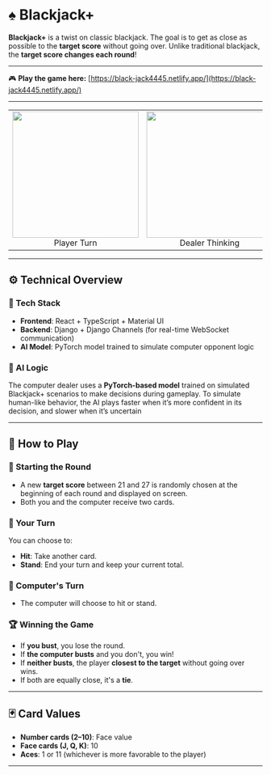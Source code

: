 # ♠️ Blackjack+

**Blackjack+** is a twist on classic blackjack. The goal is to get as close as possible to the **target score** without going over. Unlike traditional blackjack, the **target score changes each round**!

---
🎮 **Play the game here:** [https://black-jack4445.netlify.app/](https://black-jack4445.netlify.app/)  

---

<table>
  <tr>
    <td align="center"><img src="./assets/screenshot1.png" width="250px"/><br/>Player Turn</td>
    <td align="center"><img src="./assets/screenshot2.png" width="250px"/><br/>Dealer Thinking</td>
  </tr>
</table>

---
## ⚙️ Technical Overview

### 🧱 Tech Stack
- **Frontend**: React + TypeScript + Material UI
- **Backend**: Django + Django Channels (for real-time WebSocket communication)
- **AI Model**: PyTorch model trained to simulate computer opponent logic

### 🤖 AI Logic
The computer dealer uses a **PyTorch-based model** trained on simulated Blackjack+ scenarios to make decisions during gameplay. To simulate human-like behavior, the AI plays faster when it’s more confident in its decision, and slower when it’s uncertain

---

## 🔢 How to Play

### 🎯 Starting the Round
- A new **target score** between 21 and 27 is randomly chosen at the beginning of each round and displayed on screen.
- Both you and the computer receive two cards.

### 🙋 Your Turn
You can choose to:
- **Hit**: Take another card.
- **Stand**: End your turn and keep your current total.

### 🧠 Computer's Turn
- The computer will choose to hit or stand.

### 🏆 Winning the Game
- If **you bust**, you lose the round.
- If **the computer busts** and you don't, you win!
- If **neither busts**, the player **closest to the target** without going over wins.
- If both are equally close, it's a **tie**.

---

## 🃏 Card Values
- **Number cards (2–10)**: Face value  
- **Face cards (J, Q, K)**: 10  
- **Aces**: 1 or 11 (whichever is more favorable to the player)

---


